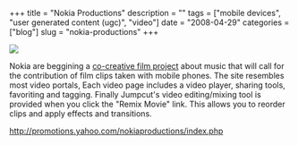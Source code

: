 +++
title = "Nokia Productions"
description = ""
tags = ["mobile devices", "user generated content (ugc)", "video"]
date = "2008-04-29"
categories = ["blog"]
slug = "nokia-productions"
+++



  <div class="notebook-screenshot"><a href="http://promotions.yahoo.com/nokiaproductions/index.php"><img src="//konigi.com/media/bluga/wt48170d815b593.jpg"/></a></div><p>Nokia are beggining a <a href="http://promotions.yahoo.com/nokiaproductions/index.php">co-creative film project</a> about music that will call for the contribution of film clips taken with mobile phones. The site resembles most video portals, Each video page includes a video player, sharing tools, favoriting and tagging. Finally Jumpcut's video editing/mixing tool is provided when you click the "Remix Movie" link. This allows you to reorder clips and apply effects and transitions.</p>
    
  <a href="http://promotions.yahoo.com/nokiaproductions/index.php">http://promotions.yahoo.com/nokiaproductions/index.php</a>

